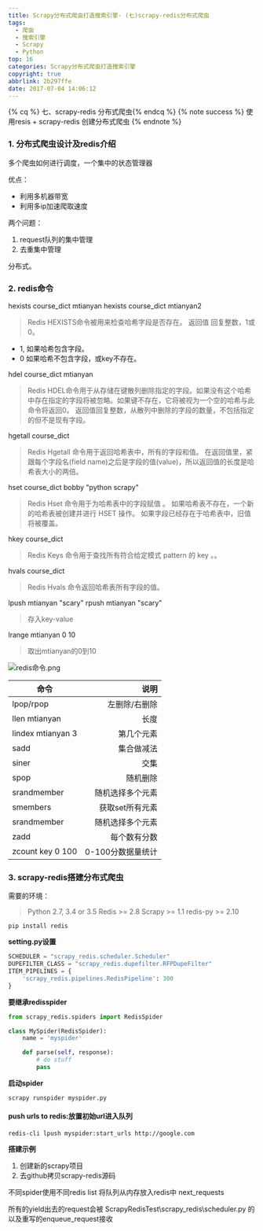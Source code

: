 ```yaml
---
title: Scrapy分布式爬虫打造搜索引擎- (七)scrapy-redis分布式爬虫
tags:
  - 爬虫
  - 搜索引擎
  - Scrapy
  - Python
top: 16
categories: Scrapy分布式爬虫打造搜索引擎
copyright: true
abbrlink: 2b297ffe
date: 2017-07-04 14:06:12
---
```


{% cq %} 七、scrapy-redis 分布式爬虫{% endcq %}
{% note success %} 使用resis + scrapy-redis 创建分布式爬虫 {% endnote %}

<!--more-->

### 1. 分布式爬虫设计及redis介绍

多个爬虫如何进行调度，一个集中的状态管理器

优点：

- 利用多机器带宽
- 利用多ip加速爬取速度

两个问题：

1. request队列的集中管理
2. 去重集中管理

分布式。

### 2. redis命令
hexists course_dict mtianyan
hexists course_dict mtianyan2

>Redis HEXISTS命令被用来检查哈希字段是否存在。
返回值
回复整数，1或0。
- 1, 如果哈希包含字段。
- 0 如果哈希不包含字段，或key不存在。

hdel course_dict mtianyan
>Redis HDEL命令用于从存储在键散列删除指定的字段。如果没有这个哈希中存在指定的字段将被忽略。如果键不存在，它将被视为一个空的哈希与此命令将返回0。
返回值回复整数，从散列中删除的字段的数量，不包括指定的但不是现有字段。

hgetall course_dict

>Redis Hgetall 命令用于返回哈希表中，所有的字段和值。
在返回值里，紧跟每个字段名(field name)之后是字段的值(value)，所以返回值的长度是哈希表大小的两倍。

hset course_dict bobby "python scrapy"

>Redis Hset 命令用于为哈希表中的字段赋值 。
如果哈希表不存在，一个新的哈希表被创建并进行 HSET 操作。
如果字段已经存在于哈希表中，旧值将被覆盖。

hkey course_dict

>Redis Keys 命令用于查找所有符合给定模式 pattern 的 key 。。

hvals course_dict

>Redis Hvals 命令返回哈希表所有字段的值。

lpush mtianyan "scary"
rpush mtianyan "scary"

>存入key-value

lrange mtianyan 0 10

>取出mtianyan的0到10

![redis命令.png](http://upload-images.jianshu.io/upload_images/1779926-82031cfa2b9af70c.png?imageMogr2/auto-orient/strip%7CimageView2/2/w/1240)

|命令        | 说明   |  
| --------   | -----:  | 
| lpop/rpop      | 左删除/右删除 | 
| llen mtianyan      |   长度  |
| lindex mtianyan 3      |    第几个元素   | 
| sadd        |    集合做减法  | 
| siner      |   交集   | 
| spop       |    随机删除   | 
| srandmember        |    随机选择多个元素   | 
| smembers         |    获取set所有元素   | 
| srandmember        |    随机选择多个元素   | 
| zadd        |    每个数有分数  | 
| zcount key 0 100      |    0-100分数据量统计  | 

### 3. scrapy-redis搭建分布式爬虫

需要的环境：
>Python 2.7, 3.4 or 3.5
Redis >= 2.8
Scrapy >= 1.1
redis-py >= 2.10

`pip install redis`

**setting.py设置**

```python
SCHEDULER = "scrapy_redis.scheduler.Scheduler"
DUPEFILTER_CLASS = "scrapy_redis.dupefilter.RFPDupeFilter"
ITEM_PIPELINES = {
    'scrapy_redis.pipelines.RedisPipeline': 300
}
```

**要继承redisspider**

```python
from scrapy_redis.spiders import RedisSpider

class MySpider(RedisSpider):
    name = 'myspider'

    def parse(self, response):
        # do stuff
        pass
```

**启动spider**

`scrapy runspider myspider.py`

#### push urls to redis:放置初始url进入队列

`redis-cli lpush myspider:start_urls http://google.com`

**搭建示例**
1. 创建新的scrapy项目
2. 去github拷贝scrapy-redis源码

不同spider使用不同redis list
将队列从内存放入redis中
next_requests

所有的yield出去的request会被
ScrapyRedisTest\scrapy_redis\scheduler.py
的以及重写的enqueue_request接收